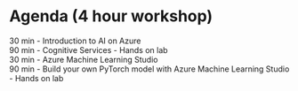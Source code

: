 # Agenda (4 hour workshop)
30 min - Introduction to AI on Azure   
90 min - Cognitive Services - Hands on lab   
30 min - Azure Machine Learning Studio   
90 min - Build your own PyTorch model with Azure Machine Learning Studio - Hands on lab    
